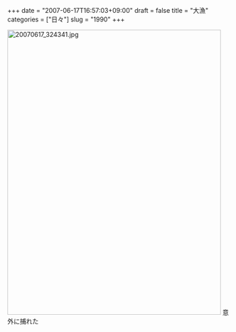 +++
date = "2007-06-17T16:57:03+09:00"
draft = false
title = "大漁"
categories = ["日々"]
slug = "1990"
+++

<img src="http://ieiriblog.img.jugem.jp/20070617_324341.jpg" class="pict" width="480" height="640" alt="20070617_324341.jpg" />
意外に捕れた
